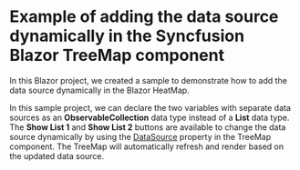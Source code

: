 # Example of adding the data source dynamically in the Syncfusion Blazor TreeMap component
In this Blazor project, we created a sample to demonstrate how to add the data source dynamically in the Blazor HeatMap.

In this sample project, we can declare the two variables with separate data sources as an **ObservableCollection** data type instead of a **List** data type. The **Show List 1** and **Show List 2** buttons are available to change the data source dynamically by using the [DataSource](https://help.syncfusion.com/cr/blazor/Syncfusion.Blazor.TreeMap.SfTreeMap-1.html#Syncfusion_Blazor_TreeMap_SfTreeMap_1_DataSource) property in the TreeMap component. The TreeMap will automatically refresh and render based on the updated data source.